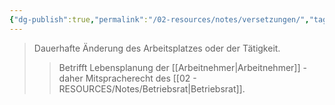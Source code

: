 ```yaml
---
{"dg-publish":true,"permalink":"/02-resources/notes/versetzungen/","tags":["betriebsrat/mitwirkung","personalpolitik"],"noteIcon":"","updated":"2025-08-26T16:35:24.685+02:00"}
---
```


>Dauerhafte Änderung des Arbeitsplatzes oder der Tätigkeit.
>>Betrifft Lebensplanung der [[Arbeitnehmer\|Arbeitnehmer]] - daher Mitspracherecht des [[02 - RESOURCES/Notes/Betriebsrat\|Betriebsrat]].